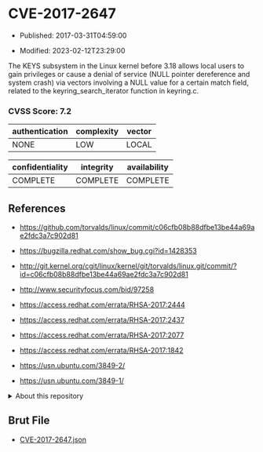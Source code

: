# CVE-2017-2647

- Published: 2017-03-31T04:59:00

- Modified: 2023-02-12T23:29:00

The KEYS subsystem in the Linux kernel before 3.18 allows local users to gain privileges or cause a denial of service (NULL pointer dereference and system crash) via vectors involving a NULL value for a certain match field, related to the keyring_search_iterator function in keyring.c.

### CVSS Score: **7.2**

| authentication | complexity | vector |
| --- | --- | --- |
| NONE | LOW | LOCAL |

| confidentiality | integrity | availability |
| --- | --- | --- |
| COMPLETE | COMPLETE | COMPLETE |

## References

* https://github.com/torvalds/linux/commit/c06cfb08b88dfbe13be44a69ae2fdc3a7c902d81

* https://bugzilla.redhat.com/show_bug.cgi?id=1428353

* http://git.kernel.org/cgit/linux/kernel/git/torvalds/linux.git/commit/?id=c06cfb08b88dfbe13be44a69ae2fdc3a7c902d81

* http://www.securityfocus.com/bid/97258

* https://access.redhat.com/errata/RHSA-2017:2444

* https://access.redhat.com/errata/RHSA-2017:2437

* https://access.redhat.com/errata/RHSA-2017:2077

* https://access.redhat.com/errata/RHSA-2017:1842

* https://usn.ubuntu.com/3849-2/

* https://usn.ubuntu.com/3849-1/

<details>
<summary>About this repository</summary> 

  This repository is part of the project [Live Hack CVE](https://github.com/Live-Hack-CVE). Main website can be found [www.live-hack.org](https://www.live-hack.org) 
  
  Made by [Sn0wAlice](https://github.com/Sn0wAlice) for the people that care about security and need to have a feed of the latest CVEs. Hope you enjoy it, don't forget to star the repo and follow me on [Twitter](https://twitter.com/Sn0wAlice) and [Github](https://github.com/Sn0wAlice). And that is my [personnal website](https://www.alice-snow.me/)

  - [Home Page](https://github.com/Live-Hack-CVE)
  - [Framework](https://github.com/Live-Hack-CVE/cve-framework)
  - [CVE database](https://github.com/Live-Hack-CVE/full_database)
  - [Changelog](https://github.com/Live-Hack-CVE/Changelog)
</details>

## Brut File

* [CVE-2017-2647.json](https://raw.githubusercontent.com/Live-Hack-CVE/full_database/main/cves/2017/CVE-2017-2647.json)

